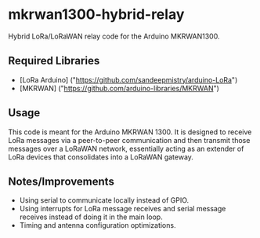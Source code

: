 # mkrwan1300-hybrid-relay
Hybrid LoRa/LoRaWAN relay code for the Arduino MKRWAN1300.

## Required Libraries
* [LoRa Arduino] ("https://github.com/sandeepmistry/arduino-LoRa")
* [MKRWAN] ("https://github.com/arduino-libraries/MKRWAN")
 
## Usage
This code is meant for the Arduino MKRWAN 1300. It is designed to receive LoRa messages via a peer-to-peer communication and then transmit those messages over a LoRaWAN network, essentially acting as an extender of LoRa devices that consolidates into a LoRaWAN gateway. 

## Notes/Improvements
* Using serial to communicate locally instead of GPIO.
* Using interrupts for LoRa message receives and serial message receives instead of doing it in the main loop. 
* Timing and antenna configuration optimizations. 
